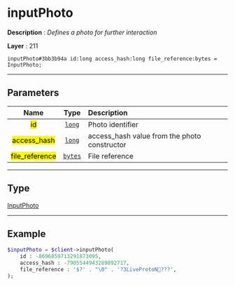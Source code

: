 # inputPhoto

**Description** : *Defines a photo for further interaction*

**Layer** : 211

```tl
inputPhoto#3bb3b94a id:long access_hash:long file_reference:bytes = InputPhoto;
```

---

## Parameters

| Name | Type | Description |
| :---: | :---: | :--- |
| <mark>id</mark> | [`long`](type/long) | Photo identifier |
| <mark>access_hash</mark> | [`long`](type/long) | access_hash value from the photo constructor |
| <mark>file_reference</mark> | [`bytes`](type/bytes) | File reference |

---

## Type

[InputPhoto](type/InputPhoto)

---

## Example

```php
$inputPhoto = $client->inputPhoto(
	id : -8696859713291873095,
	access_hash : -7905544943289892717,
	file_reference : '$?' . "\0" . '?3LiveProtoN???',
);
```